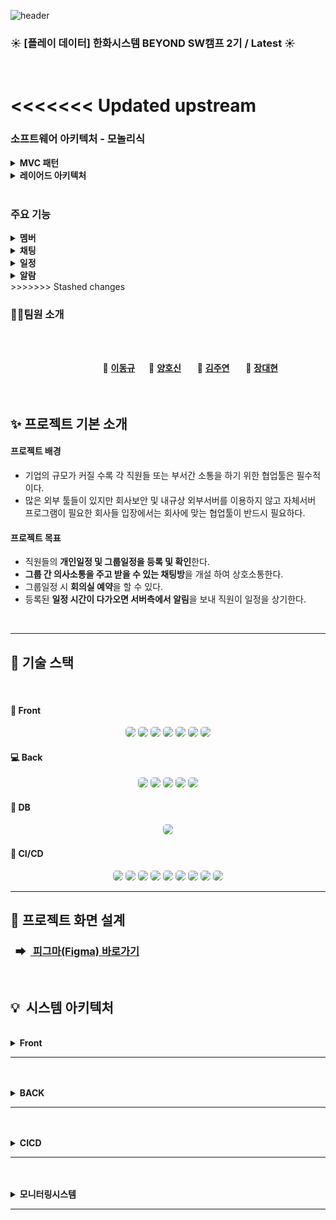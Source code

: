 ![header](https://capsule-render.vercel.app/api?type=Venom&color=ffe599&height=300&section=header&text=SSM&desc=📆Smart%20Schedule%20Manager&descSize=30&descAlign=50&descAlignY=70&fontSize=100&animation=fadeIn&fontColor=5f475f)

### :sunny: **[플레이 데이터] 한화시스템 BEYOND SW캠프 2기 / Latest** :sunny:

<br>

<<<<<<< Updated upstream
<br>
=======
### 소프트웨어 아키텍처 - 모놀리식
<details>
<summary><b>MVC 패턴</b></summary>

<img src="./img/MVC패턴.png">

* 정의
  * Model, View, Controller라는 3가지 구성 요소로 이루어진 소프트웨어 엔지니어링 아키텍처 패턴 
  1. 모델(Model)
     * 데이터와 비즈니스 로직을 처리. 
     * Controller에게 받은 데이터를 가공하는 역할을 수행
  2. 뷰(View)
     * 사용자 인터페이스 요소. 
     * Controller에게 받은 Model의 데이터를 사용자에게 시각적으로 보여주기 위한 역할을 수행
  3. 컨트롤러(Controller)
     * Model과 View 사이에서 데이터 흐름을 제어
     * 사용자가 접근한 URL에 따라 요청을 파악하고 URL에 적절한 Method를 호출하여 Service에서 비즈니스 로직을 처리
    
* 장점
  * 유지보수성
  * 재사용성 및 확장성
  * 개발 효율성
* 단점
  * 복잡성 증가 : 규모가 복잡하고 큰 서비스 및 프로그램의 경우, 하나의 Controller에 많은 View와 Model이 연결되어 있기 때문에 부하가 커지게 된다.
  * 상호의존성 : Model과 View의 의존성을 완전히 분리시킬 수 없다.
 </details>

<details>
<summary><b>레이어드 아키텍처</b></summary>

* 정의
  * 소프트웨어 설계를 위한 일반적인 아키텍처 패턴 중 하나
  * 애플리케이션을 명확하게 구분된 여러 계층으로 나누는 방식
  1. 프레젠테이션 계층 (Presentation Layer)
     * 사용자 인터페이스(UI)와 사용자 경험(UX)을 담당
     * 사용자의 입력을 받아 처리하고, 사용자에게 정보를 시각적으로 표현
  2. 비즈니스 로직 계층 (Business Logic Layer)
     * 데이터의 처리 및 변환, 계산, 비즈니스 규칙의 실행 등을 담당
     * 애플리케이션의 핵심 기능과 비즈니스 규칙을 구현
  3. 퍼시스턴스 계층 (Persistence Layer)
     * 데이터를 생성, 읽기, 업데이트, 삭제(CRUD)하는 로직을 관리하는 계층
     * 데이터를 영구 저장소에 저장하고 필요할 때 해당 데이터를 검색
  4. 데이터 계층 (Database Layer)
      * 실제 데이터를 저장하는 계층
* 장점
* 단점
</details>
<br>

### 주요 기능
<details>
<summary><b>멤버</b></summary>
</details>

<details>
<summary><b>채팅</b></summary>

* WebSocket
  * 양방향 통신을 가능하게 하는 기술
  * 서버와 클라이언트 간에 지속적인 연결을 유지하며 데이터를 실시간으로 양방향으로 교환

* STOMP(Simple Text Oriented Messaged Protocol)
  * pub/sub 구조를 따르는 텍스트 기반의 프로토콜
  * 클라이언트와 메시지 브로커 간의 비동기 통신을 위해 설계
  * Subscriber, Sender, Broker를 따로 두어 처리
    1. Subscriber : Subscriber는 채팅방으로부터 메시지를 받기 위해 Broker에 구독 신청
    2. Sender : Sender는 메시지를 생성해서 채팅방에 발행하는 역할. 메시지는 Broker를 통해 Subscriber에게 전달
    3. Broker : Sender로부터 메시지를 받아 해당 메시지를 Subscriber에게 전달

    <br><img src="./img/StompDiagram.png">

* WebSocket vs STOMP
* Kafka vs RabbitMQ
* Kafka vs Redis
* MongoDB vs MariaDB
</details>

<details>
<summary><b>일정</b></summary>
</details>

<details>
<summary><b>알람</b></summary>

* SSE
  * 

* Spring Batch
  * 
</details>
>>>>>>> Stashed changes

### 🤼‍♂️팀원 소개

<br><br>

&nbsp;　&nbsp;　&nbsp;　&nbsp;　&nbsp;　&nbsp;　&nbsp;　&nbsp;　 🐻 **[이동규](https://github.com/PTCman)**&nbsp;　 🦁 **[양호신](https://github.com/Hosae0905)** &nbsp;　 🐶 **[김주연](https://github.com/jyk147369)** &nbsp;　 🐯 **[장대현](https://github.com/poil4291)** &nbsp;
<br><br><br>

## ✨ 프로젝트 기본 소개
#### 프로젝트 배경
- 기업의 규모가 커질 수록 각 직원들 또는 부서간 소통을 하기 위한 협업툴은 필수적이다.
- 많은 외부 툴들이 있지만 회사보안 및 내규상 외부서버를 이용하지 않고 자체서버 프로그램이 필요한 회사들 입장에서는 회사에 맞는 협업툴이 반드시 필요하다.

#### 프로젝트 목표
- 직원들의 **개인일정 및 그룹일정을 등록 및 확인**한다. 
- **그룹 간 의사소통을 주고 받을 수 있는 채팅방**을 개설 하여 상호소통한다.
- 그룹일정 시 **회의실 예약**을 할 수 있다.
- 등록된 **일정 시간이 다가오면 서버측에서 알림**을 보내 직원이 일정을 상기한다.



<br>

---



## 📌 기술 스택

<br>

#### :door:&nbsp;Front
<div align="center">
<img src="https://img.shields.io/badge/HTML-239120?style=for-the-badge&logo=html5&logoColor=white" style="border-radius: 5px;"> 
<img src="https://img.shields.io/badge/CSS-239120?&style=for-the-badge&logo=css3&logoColor=white" style="border-radius: 5px;"> 
<img src="https://img.shields.io/badge/JavaScript-F7DF1E?style=for-the-badge&logo=javascript&logoColor=black" style="border-radius: 5px;"> 
<img src="https://img.shields.io/badge/Vue.js-35495E?style=for-the-badge&logo=vue.js&logoColor=4FC08D" style="border-radius: 5px;"> 
<img src="https://img.shields.io/badge/jQuery-0769AD?style=for-the-badge&logo=jquery&logoColor=white" style="border-radius: 5px;"> 
<img src="https://img.shields.io/badge/Jest-323330?style=for-the-badge&logo=Jest&logoColor=white" style="border-radius: 5px;"> 
<img src="https://img.shields.io/badge/Visual_Studio_Code-0078D4?style=for-the-badge&logo=visual%20studio%20code&logoColor=white" style="border-radius: 5px;"> 
</div>

#### :computer:&nbsp;Back
<div align="center">
<img src="https://img.shields.io/badge/spring-%236DB33F.svg?style=for-the-badge&logo=spring&logoColor=white" style="border-radius: 5px;"> 
<img src="https://img.shields.io/badge/Spring_Security-6DB33F?style=for-the-badge&logo=Spring-Security&logoColor=white" style="border-radius: 5px;"> 
<img src="https://img.shields.io/badge/Java-ED8B00?style=for-the-badge&logo=openjdk&logoColor=white" style="border-radius: 5px;"> 
<img src="https://img.shields.io/badge/IntelliJ_IDEA-000000.svg?style=for-the-badge&logo=intellij-idea&logoColor=white" style="border-radius: 5px;"> 
<img src="https://img.shields.io/badge/Hibernate-59666C?style=for-the-badge&logo=Hibernate&logoColor=white" style="border-radius: 5px;"> 
</div>

#### :floppy_disk:&nbsp;DB
<div align="center">
<img src="https://img.shields.io/badge/MariaDB-003545?style=for-the-badge&logo=mariadb&logoColor=white" style="border-radius: 5px;"> 
</div>

#### :loudspeaker:&nbsp;CI/CD
<div align="center">
<img src="https://img.shields.io/badge/k8s-326CE5?style=for-the-badge&logo=#326CE5&logoColor=white" style="border-radius: 5px;">
<img src="https://img.shields.io/badge/docker-2496ED?style=for-the-badge&logo=docker&logoColor=white" style="border-radius: 5px;">
<img src="https://img.shields.io/badge/jenkins-D24939?style=for-the-badge&logo=jenkins&logoColor=white" style="border-radius: 5px;">
<img src="https://img.shields.io/badge/git-F05032?style=for-the-badge&logo=git&logoColor=white" style="border-radius: 5px;">
<img src="https://img.shields.io/badge/github-181717?style=for-the-badge&logo=github&logoColor=white" style="border-radius: 5px;">
<img src="https://img.shields.io/badge/grafana-F46800?style=for-the-badge&logo=grafana&logoColor=white" style="border-radius: 5px;">
<img src="https://img.shields.io/badge/prometheus-E6522C?style=for-the-badge&logo=prometheus&logoColor=white" style="border-radius: 5px;">
<img src="https://img.shields.io/badge/slack-4A154B?style=for-the-badge&logo=slack&logoColor=white" style="border-radius: 5px;">
<img src="https://img.shields.io/badge/webhook-2088FF?style=for-the-badge&logo=webhook&logoColor=white" style="border-radius: 5px;">
</div>


---


## :green_book: 프로젝트 화면 설계

### &nbsp;&nbsp;➡ &nbsp;[ 피그마(Figma) 바로가기](https://www.figma.com/file/xj93UowlHUunCPSqImxspk/LAT32T?type=design&node-id=0-1&mode=design&t=itaxJcadJzP1pjEG-0)

<br>

## 💡&nbsp;&nbsp;시스템 아키텍처

<br>



<details>
<summary><b>Front</b></summary><br>
    <div>이미지 자리</div>
</details> 

---

<br>
<br>
<details>
<summary><b>BACK</b></summary><br>
    <div>이미지 자리</div>
</details> 

---
<br>
<br>
<details>
<summary><b>CICD</b></summary><br>
    <img src="https://drive.google.com/uc?export=view&id=1APh-lvABOBAuyDSbDPs5ZrYurgfeJtgB"/>
</details> 

---
<br>
<br>
<details>
<summary><b>모니터링시스템</b></summary><br>
    <div>이미지 자리</div>
</details> 

---
